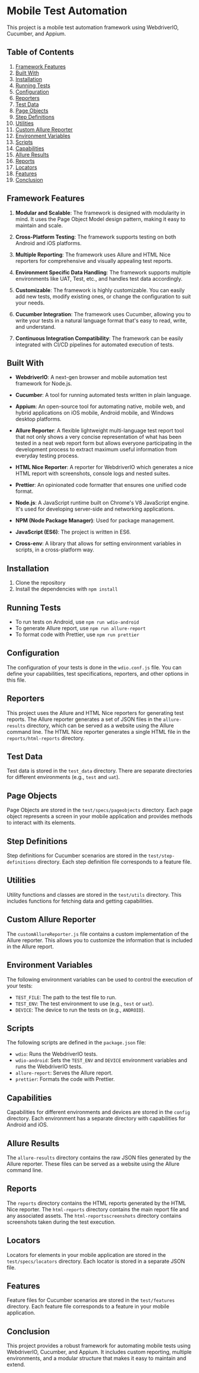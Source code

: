 # Mobile Test Automation

This project is a mobile test automation framework using WebdriverIO, Cucumber, and Appium.

## Table of Contents

1. [Framework Features](#framework-features)
2. [Built With](#built-with)
3. [Installation](#installation)
4. [Running Tests](#running-tests)
5. [Configuration](#configuration)
6. [Reporters](#reporters)
7. [Test Data](#test-data)
8. [Page Objects](#page-objects)
9. [Step Definitions](#step-definitions)
10. [Utilities](#utilities)
11. [Custom Allure Reporter](#custom-allure-reporter)
12. [Environment Variables](#environment-variables)
13. [Scripts](#scripts)
14. [Capabilities](#capabilities)
15. [Allure Results](#allure-results)
16. [Reports](#reports)
17. [Locators](#locators)
18. [Features](#features)
19. [Conclusion](#conclusion)

## Framework Features

1. **Modular and Scalable**: The framework is designed with modularity in mind. It uses the Page Object Model design pattern, making it easy to maintain and scale.

2. **Cross-Platform Testing**: The framework supports testing on both Android and iOS platforms.

3. **Multiple Reporting**: The framework uses Allure and HTML Nice reporters for comprehensive and visually appealing test reports.

4. **Environment Specific Data Handling**: The framework supports multiple environments like UAT, Test, etc., and handles test data accordingly.

5. **Customizable**: The framework is highly customizable. You can easily add new tests, modify existing ones, or change the configuration to suit your needs.

6. **Cucumber Integration**: The framework uses Cucumber, allowing you to write your tests in a natural language format that's easy to read, write, and understand.

7. **Continuous Integration Compatibility**: The framework can be easily integrated with CI/CD pipelines for automated execution of tests.

## Built With

- **WebdriverIO**: A next-gen browser and mobile automation test framework for Node.js.

- **Cucumber**: A tool for running automated tests written in plain language.

- **Appium**: An open-source tool for automating native, mobile web, and hybrid applications on iOS mobile, Android mobile, and Windows desktop platforms.

- **Allure Reporter**: A flexible lightweight multi-language test report tool that not only shows a very concise representation of what has been tested in a neat web report form but allows everyone participating in the development process to extract maximum useful information from everyday testing process.

- **HTML Nice Reporter**: A reporter for WebdriverIO which generates a nice HTML report with screenshots, console logs and nested suites.

- **Prettier**: An opinionated code formatter that ensures one unified code format.

- **Node.js**: A JavaScript runtime built on Chrome's V8 JavaScript engine. It's used for developing server-side and networking applications.

- **NPM (Node Package Manager)**: Used for package management.

- **JavaScript (ES6)**: The project is written in ES6.

- **Cross-env**: A library that allows for setting environment variables in scripts, in a cross-platform way.

## Installation

1. Clone the repository
2. Install the dependencies with `npm install`

## Running Tests

- To run tests on Android, use `npm run wdio-android`
- To generate Allure report, use `npm run allure-report`
- To format code with Prettier, use `npm run prettier`

## Configuration

The configuration of your tests is done in the `wdio.conf.js` file. You can define your capabilities, test specifications, reporters, and other options in this file.

## Reporters

This project uses the Allure and HTML Nice reporters for generating test reports. The Allure reporter generates a set of JSON files in the `allure-results` directory, which can be served as a website using the Allure command line. The HTML Nice reporter generates a single HTML file in the `reports/html-reports` directory.

## Test Data

Test data is stored in the `test_data` directory. There are separate directories for different environments (e.g., `test` and `uat`).

## Page Objects

Page Objects are stored in the `test/specs/pageobjects` directory. Each page object represents a screen in your mobile application and provides methods to interact with its elements.

## Step Definitions

Step definitions for Cucumber scenarios are stored in the `test/step-definitions` directory. Each step definition file corresponds to a feature file.

## Utilities

Utility functions and classes are stored in the `test/utils` directory. This includes functions for fetching data and getting capabilities.

## Custom Allure Reporter

The `customAllureReporter.js` file contains a custom implementation of the Allure reporter. This allows you to customize the information that is included in the Allure report.

## Environment Variables

The following environment variables can be used to control the execution of your tests:

- `TEST_FILE`: The path to the test file to run.
- `TEST_ENV`: The test environment to use (e.g., `test` or `uat`).
- `DEVICE`: The device to run the tests on (e.g., `ANDROID`).

## Scripts

The following scripts are defined in the `package.json` file:

- `wdio`: Runs the WebdriverIO tests.
- `wdio-android`: Sets the `TEST_ENV` and `DEVICE` environment variables and runs the WebdriverIO tests.
- `allure-report`: Serves the Allure report.
- `prettier`: Formats the code with Prettier.

## Capabilities

Capabilities for different environments and devices are stored in the `config` directory. Each environment has a separate directory with capabilities for Android and iOS.

## Allure Results

The `allure-results` directory contains the raw JSON files generated by the Allure reporter. These files can be served as a website using the Allure command line.

## Reports

The `reports` directory contains the HTML reports generated by the HTML Nice reporter. The `html-reports` directory contains the main report file and any associated assets. The `html-reportsscreenshots` directory contains screenshots taken during the test execution.

## Locators

Locators for elements in your mobile application are stored in the `test/specs/locators` directory. Each locator is stored in a separate JSON file.

## Features

Feature files for Cucumber scenarios are stored in the `test/features` directory. Each feature file corresponds to a feature in your mobile application.

## Conclusion

This project provides a robust framework for automating mobile tests using WebdriverIO, Cucumber, and Appium. It includes custom reporting, multiple environments, and a modular structure that makes it easy to maintain and extend.
